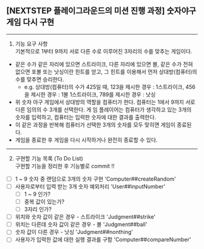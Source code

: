 ## [NEXTSTEP 플레이그라운드의 미션 진행 과정] 숫자야구게임 다시 구현

---

1. 기능 요구 사항  
   기본적으로 1부터 9까지 서로 다른 수로 이루어진 3자리의 수를 맞추는 게임이다.

- 같은 수가 같은 자리에 있으면 스트라이크, 다른 자리에 있으면 볼, 같은 수가 전혀 없으면 포볼 또는 낫싱이란 힌트를 얻고, 그 힌트를 이용해서 먼저 상대방(컴퓨터)의 수를 맞추면 승리한다.
  - e.g. 상대방(컴퓨터)의 수가 425일 때, 123을 제시한 경우 : 1스트라이크, 456을 제시한 경우 : 1볼 1스트라이크, 789를 제시한 경우 : 낫싱
- 위 숫자 야구 게임에서 상대방의 역할을 컴퓨터가 한다. 컴퓨터는 1에서 9까지 서로 다른 임의의 수 3개를 선택한다. 게 임 플레이어는 컴퓨터가 생각하고 있는 3개의 숫자를 입력하고, 컴퓨터는 입력한 숫자에 대한 결과를 출력한다.
- 이 같은 과정을 반복해 컴퓨터가 선택한 3개의 숫자를 모두 맞히면 게임이 종료된다.
- 게임을 종료한 후 게임을 다시 시작하거나 완전히 종료할 수 있다.

---

2. 구현할 기능 목록 (To Do List)  
   구현할 기능을 정리한 후 기능별로 commit !!

- [ ] 1 ~ 9 숫자 중 랜덤으로 3개의 숫자 구현 'Computer##createRandom'
- [ ] 사용자로부터 입력 받는 3개 숫자 예외처리 'User##inputNumber'
  - [ ] 1 ~ 9 인가?
  - [ ] 중복 값이 있는가?
  - [ ] 3자리 인가?
- [ ] 위치와 숫자 값이 같은 경우 - 스트라이크 'Judgment##strike'
- [ ] 위치는 다른데 숫자 값이 같은 경우 - 볼 'Judgment##ball'
- [ ] 숫자 값이 다른 경우 - 낫싱 'Judgment##nonthing'
- [ ] 사용자가 입력한 값에 대한 실행 결과를 구함 'Computer##compareNumber'
